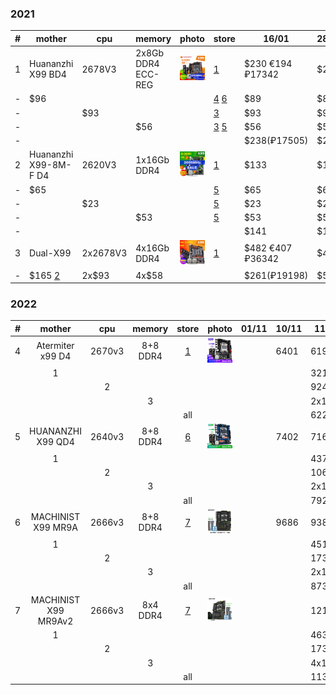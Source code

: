 ### 2021

| # | mother | cpu | memory | photo | store | 16/01 | 28/01 |
| --- | --- | --- | --- | --- | --- | --- | --- |
| 1 | Huananzhi X99 BD4 | 2678V3 | 2x8Gb DDR4 ECC-REG | [![](HUANANZHI-X99-BD4-DDR4-Motherboard-Set-With-Xeon-E5-2678-V3-LGA2011-3-CPU-2-8GB.webp)](HUANANZHI-X99-BD4-DDR4-Motherboard-Set-With-Xeon-E5-2678-V3-LGA2011-3-CPU-2-8GB.webp) | [1](https://www.aliexpress.com/item/4000542296880.html 'AliExpress - CPU Store') | $230 €194 ₽17342 | $237 |
| - | $96 |  |  |  | [4](https://www.aliexpress.com/item/1005001966780350.html "AliExpress - Computerman's Store") [6](https://aliexpress.ru/item/1005001639191630.html 'AliExpress - Motherboard manufacturer Store') | $89 | $87 |
| - |  | $93 |  |  | [3](https://www.aliexpress.com/item/33002946609.html 'AliExpress - Yao Yue Store') | $93 | $93 |
| - |  |  | $56 |  | [3](https://www.aliexpress.com/item/33009776003.html 'AliExpress - Yao Yue Store') [5](https://www.aliexpress.com/item/32601791617.html 'AliExpress - CPU TOP Store') | $56 | $56 |
| - |  |  |  |  |  | $238(₽17505) | $236 |
| 2 | Huananzhi X99-8M-F D4 | 2620V3 | 1x16Gb DDR4 | [![](Huananzhi-X99-8M-F-D4-E5-2620-V3-LGA2011_Q90.jpg)](Huananzhi-X99-8M-F-D4-E5-2620-V3-LGA2011_Q90.jpg) | [1](https://aliexpress.ru/item/4000931520719.html 'AliExpress - CPU Store') | $133 | $136 |
| - | $65 |  |  |  | [5](https://aliexpress.ru/item/4000115002701.html 'AliExpress - CPU TOP Store') | $65 | $65 |
| - |  | $23 |  |  | [5](https://aliexpress.ru/item/4000265198909.html 'AliExpress - CPU TOP Store') | $23 | $23 |
| - |  |  | $53 |  | [5](https://aliexpress.ru/item/32601791617.html 'AliExpress - CPU TOP Store') | $53 | $54 |
| - |  |  |  |  |  | $141 | $142 |
| 3 | Dual-X99 | 2x2678V3 | 4x16Gb DDR4 | [![](DDR4-Dual-X99-2011-3-XEON-E5-2678-V3-2-4_Q90.jpg)](DDR4-Dual-X99-2011-3-XEON-E5-2678-V3-2-4_Q90.jpg) | [1](https://aliexpress.ru/item/4001327167349.html 'AliExpress - CPU Store') | $482 €407 ₽36342 | $482 |
| - | $165 [2](https://aliexpress.ru/item/1005001431965342.html 'AliExpress - SZMZ Official Store') | 2x$93 | 4x$58 |  |  | $261(₽19198) | $567 |

### 2022

| # | mother | cpu | memory | store | photo | 01/11 | 10/11 | 11/11 |
| --- | :-: | :-: | :-: | :-: | --- | --- | --- | --- |
| 4 | Atermiter x99 D4 | 2670v3 | 8+8 DDR4 | [1](https://aliexpress.ru/item/4000483492857.html?af=1954_135875&utm_campaign=1954_135875&aff_platform=api-new-link-generate&utm_medium=cpa&sku_id=12000020807167833&cn=2100rl52rffnw2aqywyctozgw5iu6rbs&dp=2100rl52rffnw2aqywyctozgw5iu6rbs&aff_fcid=6fea429efe4944488c74736375c6f016-1668095547947-08089-_DDUoYsX&gatewayAdapt=glo2rus&cv=2&aff_fsk=_DDUoYsX&sk=_DDUoYsX&aff_trace_key=6fea429efe4944488c74736375c6f016-1668095547947-08089-_DDUoYsX&terminal_id=73a0bf6c07d04febac9c1608e82e7bc7&utm_source=aerkol&utm_content=2 'CPU Store') | [![Atermiter-x99-2670v3-8-8ddr4](Atermiter-x99-2670v3-8-8ddr4.webp)](Atermiter-x99-2670v3-8-8ddr4.webp) |  | 6401 | 6199 |
|  | 1 |  |  |  |  |  |  | 3215 |
|  |  | 2 |  |  |  |  |  | 924 |
|  |  |  | 3 |  |  |  |  | 2x1043 |
|  |  |  |  | all |  |  |  | 6225 |
| 5 | HUANANZHI X99 QD4 | 2640v3 | 8+8 DDR4 | [6](https://aliexpress.ru/item/1005004759137992.html?af=1954_135875&utm_campaign=1954_135875&aff_platform=api-new-link-generate&utm_medium=cpa&sku_id=12000030365989843&cn=22rurl522u3bzjhfest0j0fxjdya5ety&dp=22rurl522u3bzjhfest0j0fxjdya5ety&aff_fcid=b22972b309b84ef797b10f6f04c3fc52-1668094662540-06832-_DB3Tri3&pdp_npi=2%40dis%21RUB%219%C2%A0200%2C23+%D1%80%D1%83%D0%B1.%217%C2%A0268%2C24+%D1%80%D1%83%D0%B1.%217%C2%A0268%2C24+%D1%80%D1%83%D0%B1.%21%21%21%21%4021135c3a16672583133075015e66b2%2112000030365989843%21sh&cv=2&aff_fsk=_DB3Tri3&sk=_DB3Tri3&aff_trace_key=b22972b309b84ef797b10f6f04c3fc52-1668094662540-06832-_DB3Tri3&terminal_id=73a0bf6c07d04febac9c1608e82e7bc7&utm_source=aerkol&utm_content=2 'atermiter Store') | [![HUANANZHI-X99-QD4-X99-XEON](HUANANZHI-X99-QD4-X99-XEON.webp)](HUANANZHI-X99-QD4-X99-XEON.webp) |  | 7402 | 7169 |
|  | 1 |  |  |  |  |  |  | 4373 |
|  |  | 2 |  |  |  |  |  | 1066 |
|  |  |  | 3 |  |  |  |  | 2x1241 |
|  |  |  |  | all |  |  |  | 7921 |
| 6 | MACHINIST X99 MR9A | 2666v3 | 8+8 DDR4 | [7](https://aliexpress.ru/item/1005004029196934.html?af=1954_135875&utm_campaign=1954_135875&aff_platform=api-new-link-generate&utm_medium=cpa&sku_id=12000027796370648&cn=22rurl52cqesw9z1s3ousz9ajbblsycz&dp=22rurl52cqesw9z1s3ousz9ajbblsycz&aff_fcid=160444f5cfb64f8fbcc7c5d8e0ec669a-1668095019051-00794-_Dm6KmgX&pdp_npi=2%40dis%21RUB%2115%C2%A0035%2C27+%D1%80%D1%83%D0%B1.%219%C2%A0923%2C57+%D1%80%D1%83%D0%B1.%21%21%21%21%21%40211675cc16638838581994926e6c13%2112000027796370648%21sh&cv=2&aff_fsk=_Dm6KmgX&sk=_Dm6KmgX&aff_trace_key=160444f5cfb64f8fbcc7c5d8e0ec669a-1668095019051-00794-_Dm6KmgX&terminal_id=73a0bf6c07d04febac9c1608e82e7bc7&utm_source=aerkol&utm_content=2 'MACHINIST official Store') | [![X99-ATX-MR9A-2666v3-16gb](X99-ATX-MR9A-2666v3-16gb.webp)](X99-ATX-MR9A-2666v3-16gb.webp) |  | 9686 | 9381 |
|  | 1 |  |  |  |  |  |  | 4518 |
|  |  | 2 |  |  |  |  |  | 1739 |
|  |  |  | 3 |  |  |  |  | 2x1241 |
|  |  |  |  | all |  |  |  | 8739 |
| 7 | MACHINIST X99 MR9Av2 | 2666v3 | 8x4 DDR4 | [7](https://aliexpress.ru/item/1005004695673494.html?spm=a2g2w.detail.seller_rcmd.4.f1d1bd8fsIl2mL&_evo_buckets=165609,165598,188873,194275,299288&sku_id=12000030146679714&gps-id=pcDetailBottomMoreThisSeller&scm=1007.13339.291025.0&scm_id=1007.13339.291025.0&scm-url=1007.13339.291025.0&pvid=42a8cfc8-1e0d-4481-b07b-fe7f37f75ed9&_t=gps-id:pcDetailBottomMoreThisSeller,scm-url:1007.13339.291025.0,pvid:42a8cfc8-1e0d-4481-b07b-fe7f37f75ed9,tpp_buckets:21387%230%23233228%238_21387%239507%23434559%234 'MACHINIST official Store') | [![MACHINIST-MR9Av2-2666v3-32gb](MACHINIST-MR9Av2-2666v3-32gb.webp)](MACHINIST-MR9Av2-2666v3-32gb.webp) |  |  | 12143 |
|  | 1 |  |  |  |  |  |  | 4636 |
|  |  | 2 |  |  |  |  |  | 1739 |
|  |  |  | 3 |  |  |  |  | 4x1241 |
|  |  |  |  | all |  |  |  | 11342 |
